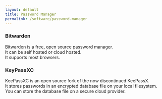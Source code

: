 ```yaml
---
layout: default
title: Password Manager
permalink: /software/password-manager
---
```

### Bitwarden  
Bitwarden is a free, open source password manager.  
It can be self hosted or cloud hosted.  
It supports most browsers.

### KeyPassXC  
KeePassXC is an open source fork of the now discontinued KeePassX.  
It stores passwords in an encrypted database file on your local filesystem.  
You can store the database file on a secure cloud provider.